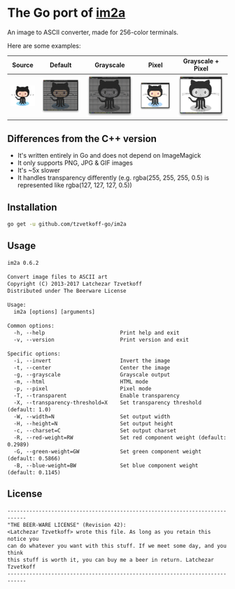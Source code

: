 # The Go port of [im2a](https://github.com/tzvetkoff/im2a)

An image to ASCII converter, made for 256-color terminals.

Here are some examples:

| Source                      | Default                      | Grayscale                    | Pixel                        | Grayscale + Pixel            |
| --------------------------- | ---------------------------- | ---------------------------- | ---------------------------- | ---------------------------- |
| ![Source](examples/oc0.png) | ![Default](examples/oc1.png) | ![Default](examples/oc2.png) | ![Default](examples/oc3.png) | ![Default](examples/oc4.png) |

## Differences from the C++ version

- It's written entirely in Go and does not depend on ImageMagick
- It only supports PNG, JPG & GIF images
- It's ~5x slower
- It handles transparency differently (e.g. rgba(255, 255, 255, 0.5) is represented like rgba(127, 127, 127, 0.5))

## Installation

``` bash
go get -u github.com/tzvetkoff-go/im2a
```

## Usage

```
im2a 0.6.2

Convert image files to ASCII art
Copyright (C) 2013-2017 Latchezar Tzvetkoff
Distributed under The Beerware License

Usage:
  im2a [options] [arguments]

Common options:
  -h, --help                        Print help and exit
  -v, --version                     Print version and exit

Specific options:
  -i, --invert                      Invert the image
  -t, --center                      Center the image
  -g, --grayscale                   Grayscale output
  -m, --html                        HTML mode
  -p, --pixel                       Pixel mode
  -T, --transparent                 Enable transparency
  -X, --transparency-threshold=X    Set transparency threshold (default: 1.0)
  -W, --width=N                     Set output width
  -H, --height=N                    Set output height
  -c, --charset=C                   Set output charset
  -R, --red-weight=RW               Set red component weight (default: 0.2989)
  -G, --green-weight=GW             Set green component weight (default: 0.5866)
  -B, --blue-weight=BW              Set blue component weight (default: 0.1145)
```

## License

```
----------------------------------------------------------------------------
"THE BEER-WARE LICENSE" (Revision 42):
<Latchezar Tzvetkoff> wrote this file. As long as you retain this notice you
can do whatever you want with this stuff. If we meet some day, and you think
this stuff is worth it, you can buy me a beer in return. Latchezar Tzvetkoff
----------------------------------------------------------------------------
```
